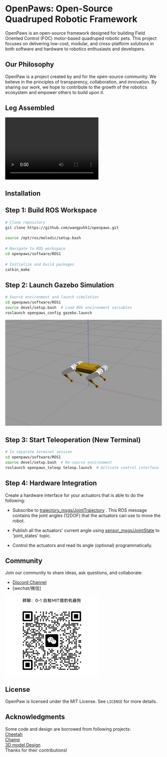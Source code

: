 # OpenPaws: Open-Source Quadruped Robotic Framework

OpenPaws is an open-source framework designed for building Field Oriented Control (FOC) motor-based quadruped robotic pets. This project focuses on delivering low-cost, modular, and cross-platform solutions in both software and hardware to robotics enthusiasts and developers.

## Our Philosophy

OpenPaw is a project created by and for the open-source community. We believe in the principles of transparency, collaboration, and innovation. By sharing our work, we hope to contribute to the growth of the robotics ecosystem and empower others to build upon it.

## Leg Assembled

<video width="300" height="200" autoplay="true" src="https://github.com/user-attachments/assets/bd47f27d-9aae-4291-96b1-75f8b6b39cad"></video>

## Installation

## Step 1: Build ROS Workspace

```bash
# Clone repository
git clone https://github.com/wangpuhk1/openpaws.git

source /opt/ros/melodic/setup.bash

# Navigate to ROS workspace
cd openpaws/software/ROS1

# Initialize and build packages
catkin_make
```

## Step 2: Launch Gazebo Simulation

```bash
# Source environment and launch simulation
cd openpaws/software/ROS1
source devel/setup.bash  # Load ROS environment variables
roslaunch openpaws_config gazebo.launch
```
<img src="readme/gazebo.png" width="600px">

## Step 3: Start Teleoperation (New Terminal)

```bash
# In separate terminal session
cd openpaws/software/ROS1
source devel/setup.bash  # Re-source environment
roslaunch openpaws_teleop teleop.launch  # Activate control interface
```

## Step 4: Hardware Integration

Create a hardware interface for your actuators that is able to do the following:

- Subscribe to [trajectory_msgs/JointTrajectory](http://docs.ros.org/melodic/api/trajectory_msgs/html/msg/JointTrajectory.html) . This ROS message contains the joint angles (12DOF) that the actuators can use to move the robot.

- Publish all the actuators' current angle using [sensor_msgs/JointState](http://docs.ros.org/melodic/api/sensor_msgs/html/msg/JointState.html) to 'joint_states' topic.

- Control the actuators and read its angle (optional) programmatically.

## Community

Join our community to share ideas, ask questions, and collaborate:  

- [Discord Channel](https://discord.gg/qjGJGtSM)
- [wechat/微信]

<img src="readme/code.jpg" width="300px">

## License

OpenPaw is licensed under the MIT License. See `LICENSE` for more details.

## Acknowledgments

Some code and design are borrowed from following projects:  
[Cheetah](https://github.com/mit-biomimetics/Cheetah-Software)  
[Champ](https://github.com/chvmp/champ)  
[3D model Design](https://oshwhub.com/gulu666/detector-disaster-scene-3d-reconstruction-robot-dog)  
Thanks for their contributions!
